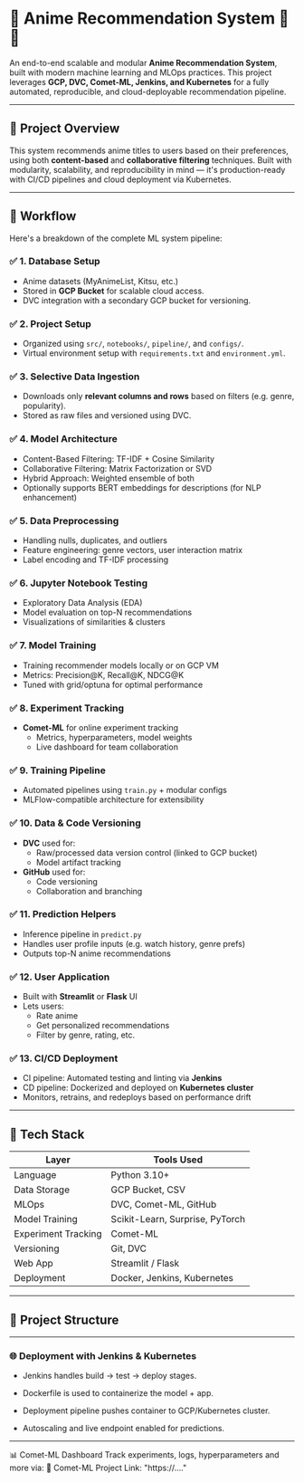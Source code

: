 # 🧠 Anime Recommendation System 🎌🚀

An end-to-end scalable and modular **Anime Recommendation System**, built with modern machine learning and MLOps practices. This project leverages **GCP, DVC, Comet-ML, Jenkins, and Kubernetes** for a fully automated, reproducible, and cloud-deployable recommendation pipeline.

---

## 📌 Project Overview

This system recommends anime titles to users based on their preferences, using both **content-based** and **collaborative filtering** techniques. Built with modularity, scalability, and reproducibility in mind — it's production-ready with CI/CD pipelines and cloud deployment via Kubernetes.

---

## 🔧 Workflow

Here's a breakdown of the complete ML system pipeline:

### ✅ 1. **Database Setup**
- Anime datasets (MyAnimeList, Kitsu, etc.)
- Stored in **GCP Bucket** for scalable cloud access.
- DVC integration with a secondary GCP bucket for versioning.

### ✅ 2. **Project Setup**
- Organized using `src/`, `notebooks/`, `pipeline/`, and `configs/`.
- Virtual environment setup with `requirements.txt` and `environment.yml`.

### ✅ 3. **Selective Data Ingestion**
- Downloads only **relevant columns and rows** based on filters (e.g. genre, popularity).
- Stored as raw files and versioned using DVC.

### ✅ 4. **Model Architecture**
- Content-Based Filtering: TF-IDF + Cosine Similarity
- Collaborative Filtering: Matrix Factorization or SVD
- Hybrid Approach: Weighted ensemble of both
- Optionally supports BERT embeddings for descriptions (for NLP enhancement)

### ✅ 5. **Data Preprocessing**
- Handling nulls, duplicates, and outliers
- Feature engineering: genre vectors, user interaction matrix
- Label encoding and TF-IDF processing

### ✅ 6. **Jupyter Notebook Testing**
- Exploratory Data Analysis (EDA)
- Model evaluation on top-N recommendations
- Visualizations of similarities & clusters

### ✅ 7. **Model Training**
- Training recommender models locally or on GCP VM
- Metrics: Precision@K, Recall@K, NDCG@K
- Tuned with grid/optuna for optimal performance

### ✅ 8. **Experiment Tracking**
- **Comet-ML** for online experiment tracking
  - Metrics, hyperparameters, model weights
  - Live dashboard for team collaboration

### ✅ 9. **Training Pipeline**
- Automated pipelines using `train.py` + modular configs
- MLFlow-compatible architecture for extensibility

### ✅ 10. **Data & Code Versioning**
- **DVC** used for:
  - Raw/processed data version control (linked to GCP bucket)
  - Model artifact tracking
- **GitHub** used for:
  - Code versioning
  - Collaboration and branching

### ✅ 11. **Prediction Helpers**
- Inference pipeline in `predict.py`
- Handles user profile inputs (e.g. watch history, genre prefs)
- Outputs top-N anime recommendations

### ✅ 12. **User Application**
- Built with **Streamlit** or **Flask** UI
- Lets users:
  - Rate anime
  - Get personalized recommendations
  - Filter by genre, rating, etc.

### ✅ 13. **CI/CD Deployment**
- CI pipeline: Automated testing and linting via **Jenkins**
- CD pipeline: Dockerized and deployed on **Kubernetes cluster**
- Monitors, retrains, and redeploys based on performance drift

---

## 🚀 Tech Stack

| Layer              | Tools Used                           |
|--------------------|--------------------------------------|
| Language           | Python 3.10+                         |
| Data Storage       | GCP Bucket, CSV                      |
| MLOps              | DVC, Comet-ML, GitHub                |
| Model Training     | Scikit-Learn, Surprise, PyTorch      |
| Experiment Tracking| Comet-ML                             |
| Versioning         | Git, DVC                             |
| Web App            | Streamlit / Flask                    |
| Deployment         | Docker, Jenkins, Kubernetes          |

---

## 📁 Project Structure

---

### 🌐 Deployment with Jenkins & Kubernetes
* Jenkins handles build → test → deploy stages.

* Dockerfile is used to containerize the model + app.

* Deployment pipeline pushes container to GCP/Kubernetes cluster.

* Autoscaling and live endpoint enabled for predictions.

---

📊 Comet-ML Dashboard
Track experiments, logs, hyperparameters and more via:
🔗 Comet-ML Project Link: "https://...."




